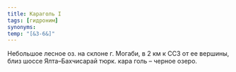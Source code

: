 ```yaml
---
title: Караголь I
tags: [гидроним]
synonyms:
temp: "[&З-6&]"
---
```


Небольшое лесное оз. на склоне г. Могаби, в 2 км к ССЗ от ее вершины, близ шоссе
Ялта–Бахчисарай тюрк. кара голь – черное озеро.
